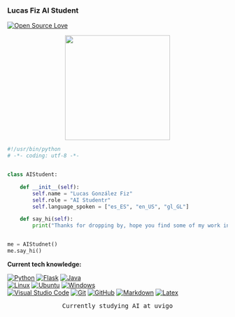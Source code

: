 

### Lucas Fiz AI Student
[![Open Source Love](https://badges.frapsoft.com/os/v1/open-source.svg?v=102)](https://github.com/ellerbrock/open-source-badge/)

<p align="center">
  <samp>
    <img src="https://i.imgur.com/kdKhgx6.gif" width="240px" align="center">
  </samp>
</p>


```python
#!/usr/bin/python
# -*- coding: utf-8 -*-


class AIStudent:

    def __init__(self):
        self.name = "Lucas González Fiz"
        self.role = "AI Studentr"
        self.language_spoken = ["es_ES", "en_US", "gl_GL"]

    def say_hi(self):
        print("Thanks for dropping by, hope you find some of my work interesting.")


me = AIStudnet()
me.say_hi()
```


**Current tech knowledge:**

[![Python](https://img.shields.io/badge/Python-3776AB?logo=python&logoColor=fff)](#)
[![Flask](https://img.shields.io/badge/Flask-000?logo=flask&logoColor=fff)](#)
[![Java](https://img.shields.io/badge/Java-%23ED8B00.svg?logo=openjdk&logoColor=white)](#)\
[![Linux](https://img.shields.io/badge/Linux-FCC624?logo=linux&logoColor=black)](#)
[![Ubuntu](https://img.shields.io/badge/Ubuntu-E95420?logo=ubuntu&logoColor=white)](#)
[![Windows](https://custom-icon-badges.demolab.com/badge/Windows-0078D6?logo=windows11&logoColor=white)](#)\
[![Visual Studio Code](https://custom-icon-badges.demolab.com/badge/Visual%20Studio%20Code-0078d7.svg?logo=vsc&logoColor=white)](#)
[![Git](https://img.shields.io/badge/Git-F05032?logo=git&logoColor=fff)](#)
[![GitHub](https://img.shields.io/badge/GitHub-%23121011.svg?logo=github&logoColor=white)](#)
[![Markdown](https://img.shields.io/badge/Markdown-%23000000.svg?logo=markdown&logoColor=white)](#)
[![Latex](https://img.shields.io/badge/-LaTeX-008080?style=flat&logo=latex&logoColor=white)](#)


<p align="center">
  <samp>
    Currently studying AI at uvigo
  </samp>
</p>
